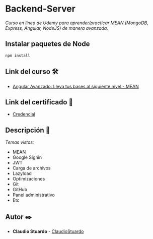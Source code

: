 # Backend-Server

_Curso en línea de Udemy para aprender/practicar MEAN (MongoDB, Express, Angular, NodeJS) de manera avanzada._

## Instalar paquetes de Node

```
npm install
```

## Link del curso 🛠️

* [Angular Avanzado: Lleva tus bases al siguiente nivel - MEAN](https://udemy.com/course/angular-avanzado-fernando-herrera/)

## Link del certificado 📄

* [Credencial](https://ude.my/UC-71G1DJJ8)

## Descripción 🚀

_Temas vistos:_
* MEAN
* Google Signin
* JWT
* Carga de archivos
* Lazyload
* Optimizaciones
* Git
* GitHub
* Panel administrativo
* Etc

## Autor ✒️

* **Claudio Stuardo** - [ClaudioStuardo](https://github.com/ClaudioStuardo)
